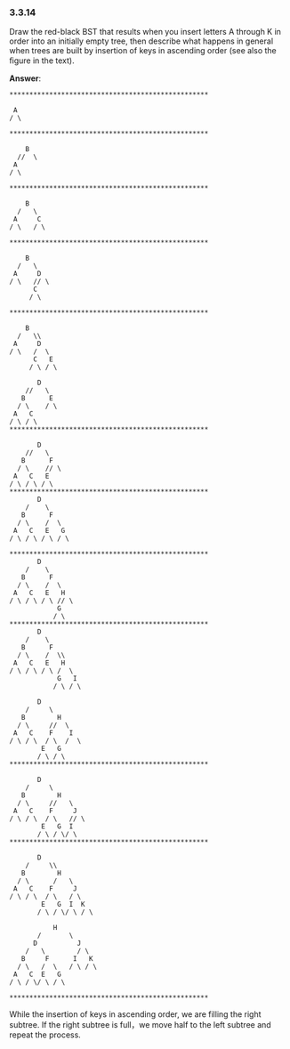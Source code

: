 ### 3.3.14

Draw the red-black BST that results when you insert letters A through K in order into an initially empty tree, then describe what happens in general when trees are built by insertion of keys in ascending order (see also the ﬁgure in the text).

**Answer**:

```
**************************************************
 
 A
/ \

**************************************************

    B
  //  \
 A
/ \

**************************************************

    B
  /   \
 A     C
/ \   / \

**************************************************

    B
  /   \
 A     D
/ \   // \
      C
     / \

**************************************************

    B
  /   \\
 A     D
/ \   /  \
      C   E
     / \ / \

       D 
    //   \
   B      E
  / \    / \
 A   C   
/ \ / \
**************************************************

       D
    //   \
   B      F
  / \    // \
 A   C   E
/ \ / \ / \
**************************************************
       D
    /    \
   B      F
  / \    /  \
 A   C   E   G 
/ \ / \ / \ / \

**************************************************
       D
    /    \
   B      F
  / \    /  \
 A   C   E   H
/ \ / \ / \ // \
            G   
           / \
**************************************************
       D
    /    \
   B      F
  / \    /  \\
 A   C   E   H
/ \ / \ / \ /  \
            G   I
           / \ / \

       D
    /     \
   B        H
  / \     //  \
 A   C    F    I
/ \ / \  / \  /  \
        E   G
       / \ / \
**************************************************

       D
    /     \
   B        H
  / \     //   \
 A   C    F     J
/ \ / \  / \   // \
        E   G  I
       / \ / \/ \
**************************************************

       D
    /     \\
   B        H
  / \      /   \
 A   C    F     J
/ \ / \  / \   / \
        E   G  I  K
       / \ / \/ \ / \

           H
       /       \
      D          J
    /   \        / \
   B     F      I   K
  / \   /  \   / \ / \
 A   C  E   G   
/ \ / \/ \ / \

**************************************************
```

While the insertion of keys in ascending order, we are filling the right subtree. If the right subtree is full，we move half to the left subtree and repeat the process.

